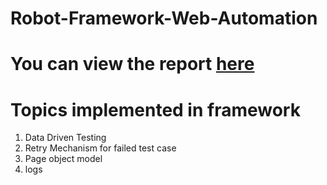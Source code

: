 # Robot-Framework-Web-Automation

# You can view the report [here](https://ragul-e.github.io/RobotFrameworkWebAutomation/)

# Topics implemented in framework

1. Data Driven Testing
2. Retry Mechanism for failed test case
3. Page object model
4. logs
